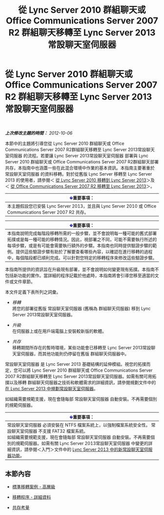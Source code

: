 ﻿---
title: 從 Lync Server 2010 群組聊天或 Office Communications Server 2007 R2 群組聊天移轉至 Lync Server 2013 常設聊天室伺服器
TOCTitle: 從 Lync Server 2010 群組聊天或 Office Communications Server 2007 R2 群組聊天移轉至 Lync Server 2013 常設聊天室伺服器
ms:assetid: 5b4d3db1-6eba-4932-b49c-f60bcf9488f9
ms:mtpsurl: https://technet.microsoft.com/zh-tw/library/Gg615442(v=OCS.15)
ms:contentKeyID: 49291025
ms.date: 08/10/2015
mtps_version: v=OCS.15
ms.translationtype: HT
---

# 從 Lync Server 2010 群組聊天或 Office Communications Server 2007 R2 群組聊天移轉至 Lync Server 2013 常設聊天室伺服器

 

_**上次修改主題的時間：** 2012-10-06_

本節中的主題將引導您從 Lync Server 2010 群組聊天或 Office Communications Server 2007 R2群組聊天移轉至 Lync Server 2013常設聊天室伺服器 的流程。若要讓 Lync Server 2013常設聊天室伺服器 部署與 Lync Server 2010 群組聊天或 Office Communications Server 2007 R2群組聊天部署共存，本指南中也涵蓋一些在此混合環境中作業的基本資訊。本指南主要著重於 常設聊天室伺服器 的資料移轉。對於從舊版 Lync Server 移轉至 Lync Server 2013 的使用者，請參閱＜ [從 Lync Server 2010 移轉到 Lync Server 2013](migration-from-lync-server-2010-to-lync-server-2013.md)＞及＜ [從 Office Communications Server 2007 R2 移轉至 Lync Server 2013](migration-from-office-communications-server-2007-r2-to-lync-server-2013.md)＞。

<table>
<thead>
<tr class="header">
<th><img src="images/Gg412908.important(OCS.15).gif" title="important" alt="important" />重要事項：</th>
</tr>
</thead>
<tbody>
<tr class="odd">
<td>本主題假設您已安裝 Lync Server 2013，並且與 Lync Server 2010 或 Office Communications Server 2007 R2 共存。</td>
</tr>
</tbody>
</table>


<table>
<thead>
<tr class="header">
<th><img src="images/Gg412908.important(OCS.15).gif" title="important" alt="important" />重要事項：</th>
</tr>
</thead>
<tbody>
<tr class="odd">
<td>本指南說明完成每階段移轉所需的一般步驟，並不會說明每一種可能的舊式部署拓撲或是每一種可能的移轉情況。因此，視部署之不同，可能不需要執行所述的每項步驟，或是有可能會需要執行額外的步驟。本指南也同時提供驗證步驟的範例。提供這些驗證步驟有助於了解要查看哪些內容，以確認在進行移轉的過程中，每個階段都已順利完成。可以針對您特定的移轉程序來修改這些驗證步驟。</td>
</tr>
</tbody>
</table>


本指南所提供的資訊旨在升級現有部署，並不會說明如何變更現有拓撲。本指南不包括新功能的實作。當詳細的程序記載於他處時，本指南將會引導您移至適當的文件或文件章節。

本文件定義下表所列之詞彙。

  - *移轉*   
    將您的部署從舊版 常設聊天室伺服器 (舊稱為 群組聊天伺服器) 移到 Lync Server 2013常設聊天室伺服器。

<!-- end list -->

  - *升級*   
    在伺服器上或在用戶端電腦上安裝較新版的軟體。

<!-- end list -->

  - *共存*   
    移轉期間所存在的暫時環境，某些功能會已移轉至 Lync Server 2013常設聊天室伺服器，而其他功能則仍停留在舊版 群組聊天伺服器中。

常設聊天室伺服器 是 Lync Server 2013 基礎結構的延伸模組。視您的拓撲而定，您可以將 Lync Server 2010 群組聊天或 Office Communications Server 2007 R2群組聊天移轉至 Lync Server 2013常設聊天室伺服器。如需有關可用拓撲以及移轉 群組聊天伺服器之技術和軟體需求的詳細資訊，請參閱規劃文件中的 [在 Lync Server 2013 中規劃常設聊天室伺服器](lync-server-2013-planning-for-persistent-chat-server.md)。

如組織需要規範支援，現在會隨每部 常設聊天室伺服器 自動安裝。不再需要個別的規範伺服器。

<table>
<thead>
<tr class="header">
<th><img src="images/Gg412908.important(OCS.15).gif" title="important" alt="important" />重要事項：</th>
</tr>
</thead>
<tbody>
<tr class="odd">
<td>常設聊天室伺服器 必須安裝在 NTFS 檔案系統上，以強制檔案系統安全性。 常設聊天室伺服器 不支援 FAT32 檔案系統。<br />
如組織需要規範支援，現在會隨每部 常設聊天室伺服器 自動安裝。不再需要個別的規範伺服器。如需有關 Lync Server 2013常設聊天室伺服器 中變更的詳細資訊，請參閱＜入門＞文件中的 <a href="lync-server-2013-new-persistent-chat-server-features.md">Lync Server 2013 中的新常設聊天室伺服器功能</a>。</td>
</tr>
</tbody>
</table>


## 本節內容

  - [標準移轉案例 - 高層級](standard-migration-scenario-high-level.md)

  - [移轉程序 - 詳細資料](migration-process-details.md)

  - [共存考量](coexistence-considerations.md)

